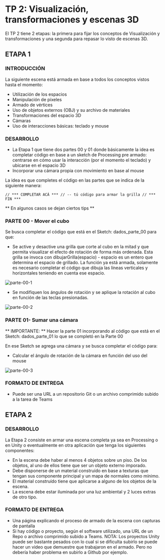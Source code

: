 # TP 2: Visualización, transformaciones y escenas 3D

El TP 2 tiene 2 etapas: la primera para fijar los conceptos de Visualización y transformaciones y una segunda para repasar lo visto de escenas 3D.

## ETAPA 1

### INTRODUCCIÓN
La siguiente escena está armada en base a todos los conceptos vistos hasta el momento:
- Utilización de los espacios
- Manipulación de píxeles
- Armado de vértices
- Uso de objetos externos (OBJ) y su archivo de materiales
- Transformaciones del espacio 3D
- Cámaras
- Uso de interacciones básicas: teclado y mouse

### DESARROLLO
- La Etapa 1 que tiene dos partes 00 y 01 donde básicamente la idea es completar código en base a un sketch de Processing pre armado: centrarse en cómo usar la interacción (por el momento el teclado) y ubicarse en el espacio 3D
- Incorporar una cámara propia con movimiento en base al mouse

La idea es que completes el código en las partes que se indica de la siguiente manera:

``// *** COMPLETAR ACÁ ***
// -- tú código para armar la grilla
// *** FIN ***``

** En algunos casos se dejan ciertos tips **

### PARTE 00 - Mover el cubo

Se busca completar el código que está en el Sketch: dados_parte_00 para que:
- Se active y desactive una grilla que corte al cubo en la mitad y que permita visualizar el efecto de rotación de forma más ordenada. Esta grilla se invoca con dibujarGrilla(espacio) - espacio es un entero que determina el espacio de grillado. La función ya está armada, solamente es necesario completar el código que dibuja las líneas verticales y horizontales teniendo en cuenta ese espacio.

![parte-00-1](https://user-images.githubusercontent.com/13876286/133911230-3c7e7786-7092-4513-85c2-a5db999d4f62.gif)


- Se modifiquen los ángulos de rotación y se aplique la rotación al cubo en función de las teclas presionadas.

![parte-00-2](https://user-images.githubusercontent.com/13876286/133911257-8ec19404-ed64-4f85-a79b-dbc5cb47a2e4.gif)


### PARTE 01- Sumar una cámara

** IMPORTANTE: ** Hacer la parte 01 incorporando al código que está en el Sketch: dados_parte_01 lo que se completó en la Parte 00

En ese Sketch se agrega una cámara y se busca completar el código para:
- Calcular el ángulo de rotación de la cámara en función del uso del mouse


![parte-00-3](https://user-images.githubusercontent.com/13876286/133911294-5293ee6a-a8b1-433d-8cb0-3d626246f370.gif)

### FORMATO DE ENTREGA

- Puede ser una URL a un repositorio Git o un archivo comprimido subido a la tarea de Teams

## ETAPA 2

### DESARROLLO
La Etapa 2 consiste en armar una escena completa ya sea en Processing o en Unity o eventualmente en otra aplicación que tenga los siguientes componentes:

- En la escena debe haber al menos 4 objetos sobre un piso. De los objetos, al uno de ellos tiene que ser un objeto externo imporado.
- Debe disponerse de un material construído en base a texturas que tengan sus componente principal y un mapa de normales como mínimo.
- El material construído tiene que aplicarse a alguno de los objetos de la escena.
- La escena debe estar iluminada por una luz ambiental y 2 luces extras de otro tipo.

### FORMATO DE ENTREGA

- Una página explicando el proceso de armado de la escena con capturas de pantalla
- Si hay código o proyecto, según el software utilizado, una URL de un Repo o archivo comprimido subido a Teams. 
NOTA: Los proyectos Unity puede ser bastante pesados con lo cual si se dificulta subirlo se puede hacer un video que demuestre que trabajaron en el armado. Pero no debería haber problema en subirlo a Github por ejemplo.
